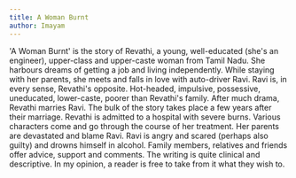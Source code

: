```yaml
---
title: A Woman Burnt
author: Imayam
---
```


'A Woman Burnt' is the story of Revathi, a young, well-educated (she's an engineer), upper-class and upper-caste woman from Tamil Nadu. She harbours dreams of getting a job and living independently. While staying with her parents, she meets and falls in love with auto-driver Ravi. Ravi is, in every sense, Revathi's opposite. Hot-headed, impulsive, possessive, uneducated, lower-caste, poorer than Revathi's family. After much drama, Revathi marries Ravi.
The bulk of the story takes place a few years after their marriage. Revathi is admitted to a hospital with severe burns. Various characters come and go through the course of her treatment. Her parents are devastated and blame Ravi. Ravi is angry and scared (perhaps also guilty) and drowns himself in alcohol. Family members, relatives and friends offer advice, support and comments.
The writing is quite clinical and descriptive. In my opinion, a reader is free to take from it what they wish to.